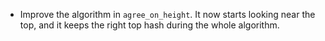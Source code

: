 * Improve the algorithm in `agree_on_height`. It now starts looking near the top, and
  it keeps the right top hash during the whole algorithm.
